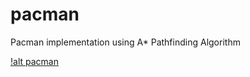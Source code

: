 # pacman
Pacman implementation using A* Pathfinding Algorithm

[!alt pacman](https://i.imgur.com/xivgUcm.png)
